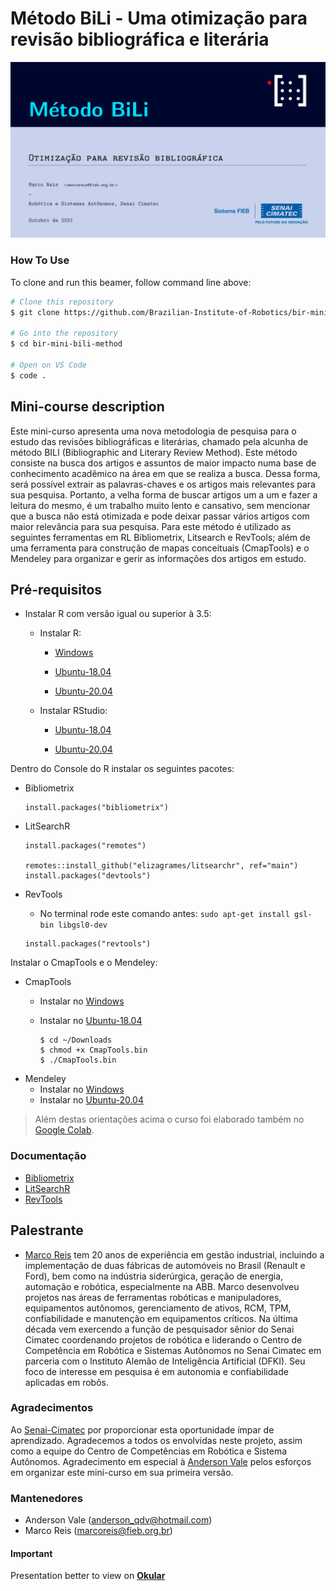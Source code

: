 # Método BiLi - Uma otimização para revisão bibliográfica e literária

<p align="center">
  <img src="./img/default.png" alt="Size Limit CLI" width="738">
</p>

### How To Use

To clone and run this beamer, follow command line above:

```bash
# Clone this repository
$ git clone https://github.com/Brazilian-Institute-of-Robotics/bir-mini_bili-method

# Go into the repository
$ cd bir-mini-bili-method

# Open on VS Code
$ code .

```

## Mini-course description
Este mini-curso apresenta uma nova metodologia de pesquisa para o estudo das revisões bibliográficas e literárias, chamado pela alcunha de método BILI  (Bibliographic and Literary Review Method). Este método consiste na busca dos artigos e assuntos de maior impacto numa base de conhecimento acadêmico na área em que se realiza a busca. Dessa forma, será possível extrair as palavras-chaves e os artigos mais relevantes para sua pesquisa. Portanto, a velha forma de buscar artigos um a um e fazer a leitura do mesmo, é um trabalho muito lento e cansativo, sem mencionar que a busca não está otimizada e pode deixar passar vários artigos com maior relevância para sua pesquisa. Para este método é utilizado as seguintes ferramentas em RL Bibliometrix, Litsearch e RevTools; além de uma ferramenta para construção de mapas conceituais (CmapTools) e o Mendeley para organizar e gerir as informações dos artigos em estudo.

## Pré-requisitos
- Instalar R com versão igual ou superior à 3.5:

    - Instalar R: 
      - [Windows](https://cran.r-project.org/bin/windows/base/)

      - [Ubuntu-18.04](https://rtask.thinkr.fr/installation-of-r-3-5-on-ubuntu-18-04-lts-and-tips-for-spatial-packages/)

      - [Ubuntu-20.04](https://www.digitalocean.com/community/tutorials/how-to-install-r-on-ubuntu-20-04-pt)

    
    - Instalar RStudio:
      - [Ubuntu-18.04](https://www.rstudio.com/products/rstudio/download/)

      - [Ubuntu-20.04](https://linuxconfig.org/how-to-install-rstudio-on-ubuntu-20-04-focal-fossa-linux)

Dentro do Console do R instalar os seguintes pacotes:
- Bibliometrix
  ```
  install.packages("bibliometrix")
  ```

- LitSearchR
  ```
  install.packages("remotes")

  remotes::install_github("elizagrames/litsearchr", ref="main")
  install.packages("devtools")
  ```

- RevTools
  - No terminal rode este comando antes: `sudo apt-get install gsl-bin libgsl0-dev`
  ```
  install.packages("revtools")
  ```

Instalar o CmapTools e o Mendeley:

- CmapTools
  - Instalar no [Windows](https://cmaptools.br.uptodown.com/windows)

  - Instalar no [Ubuntu-18.04](https://cmap.ihmc.us/cmaptools/cmaptools-download/)
    ```
    $ cd ~/Downloads
    $ chmod +x CmapTools.bin
    $ ./CmapTools.bin
    ```
- Mendeley
  - Instalar no [Windows](https://www.mendeley.com/download-desktop-new/)
  - Instalar no [Ubuntu-20.04](https://www.mendeley.com/guides/download-mendeley-desktop/ubuntu/instructions)

> Além destas orientações acima o curso foi elaborado também no [Google Colab](https://drive.google.com/file/d/1Cb06gWAdtyAJgm9FN6dLEneo1l3pZq6f/view?usp=sharing).

### Documentação

- [Bibliometrix](https://cran.r-project.org/web/packages/bibliometrix/bibliometrix.pdf)
- [LitSearchR](https://elizagrames.github.io/litsearchr/#tutorials)
- [RevTools](https://cran.r-project.org/web/packages/revtools/revtools.pdf)

## Palestrante
- [Marco Reis](https://mhar-vell.github.io/portfolio/) tem 20 anos de experiência em gestão industrial, incluindo a implementação de duas fábricas de automóveis no Brasil (Renault e Ford), bem como na indústria siderúrgica, geração de energia, automação e robótica, especialmente na ABB. Marco desenvolveu projetos nas áreas de ferramentas robóticas e manipuladores, equipamentos autônomos, gerenciamento de ativos, RCM, TPM, confiabilidade e manutenção em equipamentos críticos. Na última década vem exercendo a função de pesquisador sênior do Senai Cimatec coordenando projetos de robótica e liderando o Centro de Competência em Robótica e Sistemas Autônomos no Senai Cimatec em parceria com o Instituto Alemão de Inteligência Artificial (DFKI). Seu foco de interesse em pesquisa é em autonomia e confiabilidade aplicadas em robôs.

### Agradecimentos
Ao [Senai-Cimatec](http://www.senaicimatec.com.br/) por proporcionar esta oportunidade ímpar de aprendizado. Agradecemos a todos os envolvidas neste projeto, assim como a equipe do Centro de Competências em Robótica e Sistema Autônomos.
Agradecimento em especial à [Anderson Vale](https://github.com/aqvale) pelos esforços em organizar este mini-curso em sua primeira versão. 

### Mantenedores
- Anderson Vale (anderson_qdv@hotmail.com)
- Marco Reis (marcoreis@fieb.org.br)

#### Important
Presentation better to view on **[Okular]**

[Okular]: https://okular.kde.org